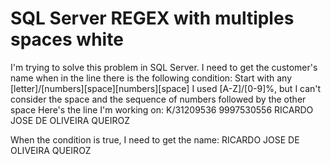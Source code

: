 
# SQL Server REGEX with multiples spaces white

I'm trying to solve this problem in SQL Server. I need to get the customer's name when in the line there is the following condition:
Start with any [letter]/[numbers][space][numbers][space]
I used [A-Z]/[0-9]%, but I can't consider the space and the sequence of numbers followed by the other space
Here's the line I'm working on:
K/31209536                          9997530556                         RICARDO JOSE DE OLIVEIRA QUEIROZ

When the condition is true, I need to get the name:
RICARDO JOSE DE OLIVEIRA QUEIROZ


        
